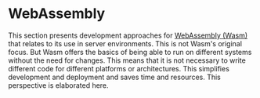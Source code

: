 # WebAssembly

This section presents development approaches for [WebAssembly (Wasm)](https://webassembly.org/) that relates to its use in server environments. This is not Wasm's original focus. But Wasm offers the basics of being able to run on different systems without the need for changes. This means that it is not necessary to write different code for different platforms or architectures. This simplifies development and deployment and saves time and resources. This perspective is elaborated here.
